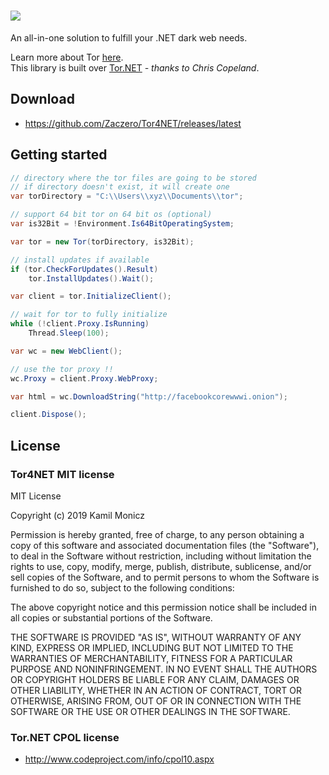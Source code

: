 # ![](https://i.imgur.com/iANxGPi.png)

An all-in-one solution to fulfill your .NET dark web needs.

Learn more about Tor [here](https://www.torproject.org/).  
This library is built over [Tor.NET](https://www.codeproject.com/Articles/1072864/%2fArticles%2f1072864%2fTor-NET-A-managed-Tor-network-library) *- thanks to Chris Copeland*.

## Download

* https://github.com/Zaczero/Tor4NET/releases/latest

## Getting started

```cs
// directory where the tor files are going to be stored
// if directory doesn't exist, it will create one
var torDirectory = "C:\\Users\\xyz\\Documents\\tor";

// support 64 bit tor on 64 bit os (optional)
var is32Bit = !Environment.Is64BitOperatingSystem;

var tor = new Tor(torDirectory, is32Bit);

// install updates if available
if (tor.CheckForUpdates().Result)
    tor.InstallUpdates().Wait();

var client = tor.InitializeClient();

// wait for tor to fully initialize
while (!client.Proxy.IsRunning)
    Thread.Sleep(100);

var wc = new WebClient();

// use the tor proxy !!
wc.Proxy = client.Proxy.WebProxy;

var html = wc.DownloadString("http://facebookcorewwwi.onion");

client.Dispose();
```

## License
### Tor4NET MIT license

MIT License

Copyright (c) 2019 Kamil Monicz

Permission is hereby granted, free of charge, to any person obtaining a copy
of this software and associated documentation files (the "Software"), to deal
in the Software without restriction, including without limitation the rights
to use, copy, modify, merge, publish, distribute, sublicense, and/or sell
copies of the Software, and to permit persons to whom the Software is
furnished to do so, subject to the following conditions:

The above copyright notice and this permission notice shall be included in all
copies or substantial portions of the Software.

THE SOFTWARE IS PROVIDED "AS IS", WITHOUT WARRANTY OF ANY KIND, EXPRESS OR
IMPLIED, INCLUDING BUT NOT LIMITED TO THE WARRANTIES OF MERCHANTABILITY,
FITNESS FOR A PARTICULAR PURPOSE AND NONINFRINGEMENT. IN NO EVENT SHALL THE
AUTHORS OR COPYRIGHT HOLDERS BE LIABLE FOR ANY CLAIM, DAMAGES OR OTHER
LIABILITY, WHETHER IN AN ACTION OF CONTRACT, TORT OR OTHERWISE, ARISING FROM,
OUT OF OR IN CONNECTION WITH THE SOFTWARE OR THE USE OR OTHER DEALINGS IN THE
SOFTWARE.

### Tor.NET CPOL license

* http://www.codeproject.com/info/cpol10.aspx
